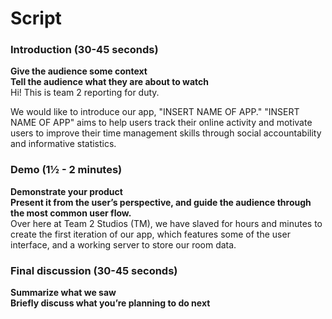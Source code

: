 <h1>Script</h1>

<h3>Introduction (30-45 seconds)</h3>
<strong>Give the audience some context<br/>
Tell the audience what they are about to watch</strong></br>
Hi! This is team 2 reporting for duty. 

We would like to introduce our app, "INSERT NAME OF APP." 
"INSERT NAME OF APP" aims to  help users track their online activity and motivate users to improve their time management skills through social accountability and informative statistics.

<h3>Demo (1½ - 2 minutes)</h3>
<strong>Demonstrate your product<br/>
Present it from the user’s perspective, and guide the audience through the most common user flow.</strong><br/>
Over here at Team 2 Studios (TM), we have slaved for hours and minutes to create the first iteration of our app, which features some of the user interface, and a working server to store our room data.


<h3>Final discussion (30-45 seconds)</h3>
<strong>Summarize what we saw<br/>
Briefly discuss what you’re planning to do next</strong><br/>
